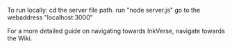 To run locally:
cd the server file path.
run "node server.js"
go to the webaddress "localhost:3000"

For a more detailed guide on navigating towards InkVerse, navigate towards the Wiki. 
